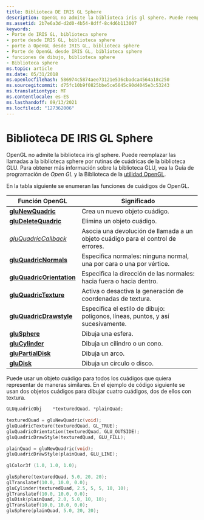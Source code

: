 ```yaml
---
title: Biblioteca DE IRIS GL Sphere
description: OpenGL no admite la biblioteca iris gl sphere. Puede reemplazar las llamadas a la biblioteca sphere por rutinas de cuádricas de la biblioteca GLU. Para obtener más información sobre la biblioteca GLU, vea la Guía de programación de Open GL y la Biblioteca de la utilidad OpenGL.
ms.assetid: 2b7e6a3d-d2d0-4b54-8dff-8c4d6b113007
keywords:
- Porte de IRIS GL, biblioteca sphere
- porte desde IRIS GL, biblioteca sphere
- porte a OpenGL desde IRIS GL, biblioteca sphere
- Porte de OpenGL desde IRIS GL, biblioteca sphere
- funciones de dibujo, biblioteca sphere
- Biblioteca sphere
ms.topic: article
ms.date: 05/31/2018
ms.openlocfilehash: 586974c5874aee73121e536cbadca4564a18c250
ms.sourcegitcommit: d75fc10b9f0825bbe5ce5045c90d4045e3c53243
ms.translationtype: MT
ms.contentlocale: es-ES
ms.lasthandoff: 09/13/2021
ms.locfileid: "127362006"
---
```

# <a name="the-iris-gl-sphere-library"></a>Biblioteca DE IRIS GL Sphere

OpenGL no admite la biblioteca iris gl sphere. Puede reemplazar las llamadas a la biblioteca sphere por rutinas de cuádricas de la biblioteca GLU. Para obtener más información sobre la biblioteca GLU, vea la Guía de programación de *Open GL* y la Biblioteca de la [utilidad OpenGL](opengl-utility-library.md).

En la tabla siguiente se enumeran las funciones de cuádigos de OpenGL.



| Función OpenGL                                        | Significado                                                          |
|--------------------------------------------------------|------------------------------------------------------------------|
| [**gluNewQuadric**](glunewquadric.md)                 | Crea un nuevo objeto cuádigo.                                    |
| [**gluDeleteQuadric**](gludeletequadric.md)           | Elimina un objeto cuádigo.                                        |
| [*gluQuadricCallback*](gluquadric.md)                 | Asocia una devolución de llamada a un objeto cuádigo para el control de errores. |
| [**gluQuadricNormals**](gluquadricnormals.md)         | Especifica normales: ninguna normal, una por cara o una por vértice.  |
| [**gluQuadricOrientation**](gluquadricorientation.md) | Especifica la dirección de las normales: hacia fuera o hacia dentro.               |
| [**gluQuadricTexture**](gluquadrictexture.md)         | Activa o desactiva la generación de coordenadas de textura.                   |
| [**gluQuadricDrawstyle**](gluquadricdrawstyle.md)     | Especifica el estilo de dibujo: polígonos, líneas, puntos, y así sucesivamente.     |
| [**gluSphere**](glusphere.md)                         | Dibuja una esfera.                                                  |
| [**gluCylinder**](glucylinder.md)                     | Dibuja un cilindro o un cono.                                        |
| [**gluPartialDisk**](glupartialdisk.md)               | Dibuja un arco.                                                    |
| [**gluDisk**](gludisk.md)                             | Dibuja un círculo o disco.                                          |



 

Puede usar un objeto cuádigo para todos los cuádigos que quiera representar de maneras similares. En el ejemplo de código siguiente se usan dos objetos cuádigos para dibujar cuatro cuádigos, dos de ellos con textura.


```C++
GLUquadricObj    *texturedQuad, *plainQuad; 
 
texturedQuad = gluNewQuadric(void); 
gluQuadricTexture(texturedQuad, GL_TRUE); 
gluQuadricOrientation(texturedQuad, GLU_OUTSIDE); 
gluQuadricDrawStyle(texturedQuad, GLU_FILL); 
 
plainQuad = gluNewQuadric(void); 
gluQuadricDrawStyle(plainQuad, GLU_LINE); 
 
glColor3f (1.0, 1.0, 1.0); 
 
gluSphere(texturedQuad, 5.0, 20, 20); 
glTranslatef(10.0, 10.0, 0.0); 
gluCylinder(texturedQuad, 2.5, 5, 5, 10, 10); 
glTranslatef(10.0, 10.0, 0.0); 
gluDisk(plainQuad, 2.0, 5.0, 10, 10); 
glTranslatef(10.0, 10.0, 0.0); 
gluSphere(plainQuad, 5.0, 20, 20);
```



 

 




